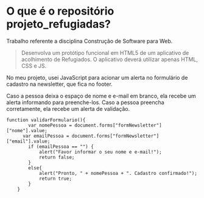 # O que é o repositório projeto_refugiadas?

Trabalho referente a disciplina Construção de Software para Web.
> Desenvolva um protótipo funcional em HTML5 de um aplicativo de acolhimento de Refugiados. O aplicativo deverá utilizar apenas HTML, CSS e JS.

No meu projeto, usei JavaScript para acionar um alerta no formulário de cadastro na newsletter, que fica no footer.

Caso a pessoa deixa o espaço de nome e e-mail em branco, ela recebe um alerta informando para preenche-los. Caso a pessoa preencha corretamente, ela recebe um alerta de validação.

```    
function validarFormulario(){
        var nomePessoa = document.forms["formNewsletter"]["nome"].value;
      var emailPessoa = document.forms["formNewsletter"]["email"].value;
        if (emailPessoa == "") {
            alert("Favor informar o seu nome e e-mail!");
            return false;     
        }
        else{
            alert("Pronto, " + nomePessoa + ". Cadastro confirmado!");
            return true;
        }
    }
``` 
